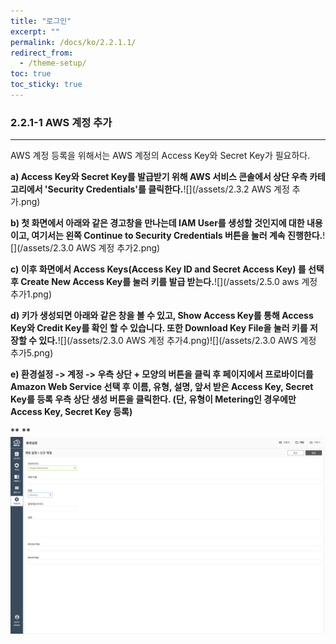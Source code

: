 ```yaml
---
title: "로그인"
excerpt: ""
permalink: /docs/ko/2.2.1.1/
redirect_from:
  - /theme-setup/
toc: true
toc_sticky: true
---
```


### 2.2.1-1 AWS 계정 추가

---

AWS 계정 등록을 위해서는 AWS 계정의 Access Key와 Secret Key가 필요하다.

**a\) Access Key와 Secret Key를 발급받기 위해 AWS 서비스 콘솔에서 상단 우측 카테고리에서 'Security Credentials'를 클릭한다.**![](/assets/2.3.2 AWS 계정 추가.png)

**b\) 첫 화면에서 아래와 같은 경고창을 만나는데 IAM User를 생성할 것인지에 대한 내용이고, 여기서는 왼쪽 Continue to Security Credentials 버튼을 눌러 계속 진행한다.**![](/assets/2.3.0 AWS 계정 추가2.png)

**c\) 이후 화면에서 Access Keys\(Access Key ID and Secret Access Key\) 를 선택 후 Create New Access Key를 눌러 키를 발급 받는다.**![](/assets/2.5.0 aws 계정추가1.png)

**d\) 키가 생성되면 아래와 같은 창을 볼 수 있고, Show Access Key를 통해 Access Key와 Credit Key를 확인 할 수 있습니다. 또한 Download Key File을 눌러 키를 저장할 수 있다.**![](/assets/2.3.0 AWS 계정 추가4.png)![](/assets/2.3.0 AWS 계정 추가5.png)

**e\) 환경설정 -&gt; 계정 -&gt; 우측 상단 + 모양의 버튼을 클릭 후 페이지에서 프로바이더를 Amazon Web Service 선택 후 이름, 유형, 설명, 앞서 받은 Access Key, Secret Key를 등록 우측 상단 생성 버튼을 클릭한다. \(단, 유형이 Metering인 경우에만 Access Key, Secret Key 등록\)**

**  **![](/assets/KR/3.0.0/2.2.1-1_5.png)
